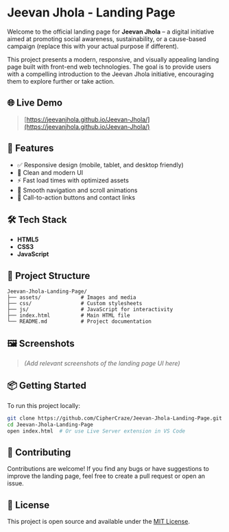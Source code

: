 # Jeevan Jhola - Landing Page

Welcome to the official landing page for **Jeevan Jhola** – a digital initiative aimed at promoting social awareness, sustainability, or a cause-based campaign (replace this with your actual purpose if different).

This project presents a modern, responsive, and visually appealing landing page built with front-end web technologies. The goal is to provide users with a compelling introduction to the Jeevan Jhola initiative, encouraging them to explore further or take action.

## 🌐 Live Demo

> [https://jeevanjhola.github.io/Jeevan-Jhola/](https://jeevanjhola.github.io/Jeevan-Jhola/)

## 🚀 Features

* ✅ Responsive design (mobile, tablet, and desktop friendly)
* 🎨 Clean and modern UI
* ⚡ Fast load times with optimized assets
* 🧭 Smooth navigation and scroll animations
* 🔗 Call-to-action buttons and contact links

## 🛠️ Tech Stack

* **HTML5**
* **CSS3**
* **JavaScript**

## 📁 Project Structure

```
Jeevan-Jhola-Landing-Page/
├── assets/             # Images and media
├── css/                # Custom stylesheets
├── js/                 # JavaScript for interactivity
├── index.html          # Main HTML file
└── README.md           # Project documentation
```

## 🖼️ Screenshots

> *(Add relevant screenshots of the landing page UI here)*

## 📦 Getting Started

To run this project locally:

```bash
git clone https://github.com/CipherCraze/Jeevan-Jhola-Landing-Page.git
cd Jeevan-Jhola-Landing-Page
open index.html  # Or use Live Server extension in VS Code
```

## 📌 Contributing

Contributions are welcome! If you find any bugs or have suggestions to improve the landing page, feel free to create a pull request or open an issue.

## 📄 License

This project is open source and available under the [MIT License](LICENSE).


